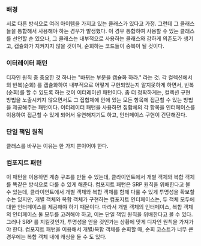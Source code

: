 ### 배경
서로 다른 방식으로 여러 아이템을 가지고 있는 클래스가 있다고 가정. 그런데 그 클래스들을 통합해서 사용해야 하는 경우가 발생했다. 이 경우 통합하여 사용할 수 있는 클래스를 선언할 순 있으나, 그 클래스는 내부적으로 사용하는 클래스와 강하게 의존도가 생기고, 캡슐화가 지켜지지 않을 것이며, 순회하는 코드들이 중복이 될 것이다.

### 이터레이터 패턴
디자인 원칙 중 중요한 것 하나는 "바뀌는 부분을 캡슐화 하라." 라는 것. 각 컬렉션에서의 반복(순회) 를 캡슐화하여 내부적으로 어떻게 구현되었는지 알지못하게 하면서, 반복(순회)를 할 수 있도록 하는 것이 이터레이션 패턴이다. 좀 더 정확하게는, 컬렉션 구현 방법을 노출시키지 않으면서도 그 집합체에 안에 있는 모든 항목에 접근할 수 있는 방법을 제공해주는 패턴이다. 이터레이터 패턴을 사용하면 집합체의 각 항목을 인터페이스를 이용하여 접근할 수 있게 되어서 유연해지기도 하고, 인터페이스 구현이 간단해진다.

### 단일 책임 원칙
클래스를 바꾸는 이유는 한 가지 뿐이어야 한다. 

### 컴포지트 패턴
이 패턴을 이용하면 계층 구조를 만들 수 있는데, 클라이언트에서 개별 객체와 복합 객체를 똑같은 방식으로 다룰 수 있게 해준다. 컴포지트 패턴은 SRP 원칙을 위배한다고 볼 수 있는데, 클라이언트에서 개별 객체와 복합 객체를 함께 다룰 수 있게 투명성을 확보할 수는 있지만, 개별 객체와 복합 객체가 구현하는 컴포지트 인터페이스는, 두 객체 모두에 대한 인터페이스를 제공해야 하기 때문이다. 따라서 개별 객체의 인터페이스, 복합 객체의 인터페이스 둘 모두를 고려해야 하고, 이는 단일 책임 원칙을 위배한다고 볼 수 있다. 그러나 SRP 를 지킬것인가, 투명성을 얻을 것인가는 상황에 맞게 디자인 원칙을 가져가야 한다. 컴포지트 패턴을 이용해서 개별/복합 객체를 순회할 때, 순회 코스트가 너무 큰 경우에는 복합 객체 내에 캐싱을 둘 수 도 있다.
